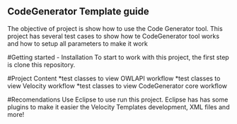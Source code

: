 ## CodeGenerator Template guide
The objective of project is show how to use the Code Generator tool. This project has several test cases to show how te CodeGenerator tool works and how to setup all parameters to make it work


#Getting started - Installation
To start to work with this project, the first step is clone this repository.


#Project Content
*test classes to view OWLAPI workflow
*test classes to view Velocity workflow
*test classes to view CodeGenerator core workflow


#Recomendations
Use Eclipse to use run this project. Eclipse has has some plugins to make it easier the Velocity Templates development,  XML files and more!


